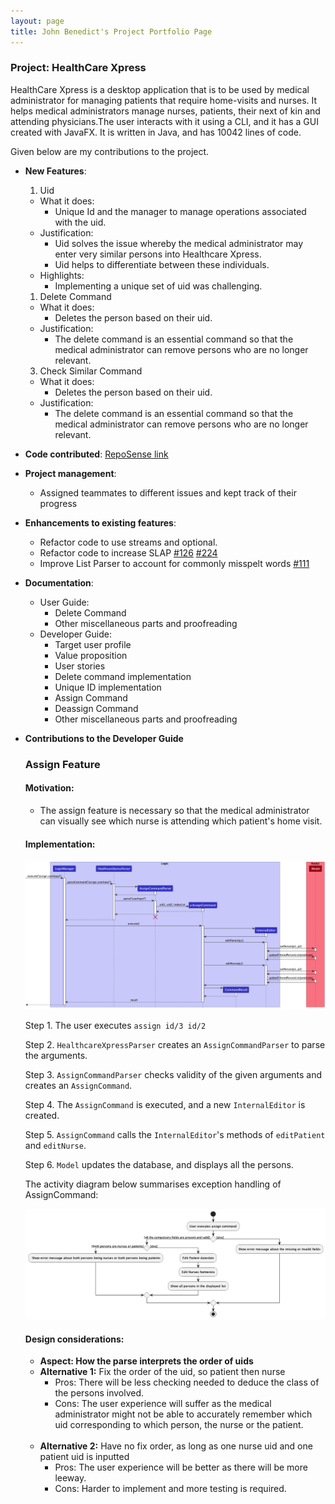 ```yaml
---
layout: page
title: John Benedict's Project Portfolio Page
---
```


### Project: HealthCare Xpress

HealthCare Xpress is a desktop application that is to be used by medical administrator for managing patients that require home-visits and nurses. It helps medical administrators manage nurses, patients, their next of kin and attending physicians.The user interacts with it using a CLI, and it has a GUI created with JavaFX. It is written in Java, and has 10042 lines of code.

Given below are my contributions to the project.

- **New Features**:

  1.  Uid

  - What it does:
    - Unique Id and the manager to manage operations associated with the uid.
  - Justification:
    - Uid solves the issue whereby the medical administrator may enter very similar persons into Healthcare Xpress.
    - Uid helps to differentiate between these individuals.
  - Highlights:
    - Implementing a unique set of uid was challenging.
      <br>

  1. Delete Command

  - What it does:
    - Deletes the person based on their uid.
  - Justification:
    - The delete command is an essential command so that the medical administrator can remove persons who are no longer relevant.
      <br>

  3. Check Similar Command

  - What it does:
    - Deletes the person based on their uid.
  - Justification:
    - The delete command is an essential command so that the medical administrator can remove persons who are no longer relevant.
      <br>

- **Code contributed**: [RepoSense link](https://nus-cs2103-ay2223s1.github.io/tp-dashboard/?search=ay2223s1-cs2103-f13-4&sort=groupTitle&sortWithin=title&timeframe=commit&mergegroup=&groupSelect=groupByRepos&breakdown=true&checkedFileTypes=docs~functional-code~test-code~other&since=2022-09-16&tabOpen=true&tabType=authorship&tabAuthor=johnbenedictyan&tabRepo=AY2223S1-CS2103-F13-4%2Ftp%5Bmaster%5D&authorshipIsMergeGroup=false&authorshipFileTypes=docs~functional-code~test-code&authorshipIsBinaryFileTypeChecked=false&authorshipIsIgnoredFilesChecked=false)

- **Project management**:

  - Assigned teammates to different issues and kept track of their progress
    <br>

- **Enhancements to existing features**:

  - Refactor code to use streams and optional.
  - Refactor code to increase SLAP [#126](https://github.com/AY2223S1-CS2103-F13-4/tp/pull/126) [#224](https://github.com/AY2223S1-CS2103-F13-4/tp/pull/224)
  - Improve List Parser to account for commonly misspelt words [#111](https://github.com/AY2223S1-CS2103-F13-4/tp/pull/111)
    <br>

- **Documentation**:

  - User Guide:
    - Delete Command
    - Other miscellaneous parts and proofreading
  - Developer Guide:
    - Target user profile
    - Value proposition
    - User stories
    - Delete command implementation
    - Unique ID implementation
    - Assign Command
    - Deassign Command
    - Other miscellaneous parts and proofreading
      <br>

- **Contributions to the Developer Guide**
    ### Assign Feature

    #### Motivation:

    - The assign feature is necessary so that the medical administrator can visually see which nurse is attending which patient's home visit.

    #### Implementation:

    ![AssignSequenceDiagram](../images/AssignSequenceDiagram.png)

    Step 1. The user executes `assign id/3 id/2`

    Step 2. `HealthcareXpressParser` creates an `AssignCommandParser` to parse the arguments.

    Step 3. `AssignCommandParser` checks validity of the given arguments and creates an `AssignCommand`.

    Step 4. The `AssignCommand` is executed, and a new `InternalEditor` is created.

    Step 5. `AssignCommand` calls the `InternalEditor`'s methods of `editPatient` and `editNurse`.

    Step 6. `Model` updates the database, and displays all the persons.

    The activity diagram below summarises exception handling of AssignCommand:

    ![AssignActivityDiagram](../images/AssignActivityDiagram.png)
    <br>

    #### Design considerations:

    - **Aspect: How the parse interprets the order of uids**
    - **Alternative 1:** Fix the order of the uid, so patient then nurse
        - Pros: There will be less checking needed to deduce the class of the persons involved.
        - Cons: The user experience will suffer as the medical administrator might not be able to accurately remember which uid corresponding to which person, the nurse or the patient.
        <br>
    - **Alternative 2:** Have no fix order, as long as one nurse uid and one patient uid is inputted
        - Pros: The user experience will be better as there will be more leeway.
        - Cons: Harder to implement and more testing is required.
        <br>
